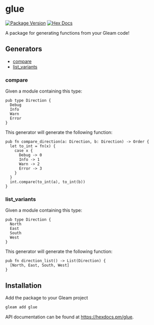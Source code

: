 # glue

[![Package Version](https://img.shields.io/hexpm/v/glue)](https://hex.pm/packages/glue)
[![Hex Docs](https://img.shields.io/badge/hex-docs-ffaff3)](https://hexdocs.pm/glue/)

A package for generating functions from your Gleam code!

## Generators

- [compare](#compare)
- [list_variants](#list_variants)

### compare

Given a module containing this type:

```gleam
pub type Direction {
  Debug
  Info
  Warn
  Error
}
```

This generator will generate the following function:

```gleam
pub fn compare_direction(a: Direction, b: Direction) -> Order {
  let to_int = fn(x) {
    case x {
      Debug -> 0
      Info -> 1
      Warn -> 2
      Error -> 3
    }
  }
  int.compare(to_int(a), to_int(b))
}
```

### list_variants

Given a module containing this type:

```gleam
pub type Direction {
  North
  East
  South
  West
}
```

This generator will generate the following function:

```gleam
pub fn direction_list() -> List(Direction) {
  [North, East, South, West]
}
```


## Installation

Add the package to your Gleam project

```sh
gleam add glue
```

API documentation can be found at <https://hexdocs.pm/glue>.
